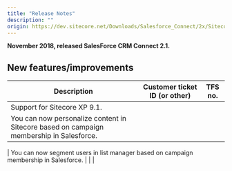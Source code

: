 ```yaml
---
title: "Release Notes"
description: ""
origin: https://dev.sitecore.net/Downloads/Salesforce_Connect/2x/Sitecore_Connect_for_Salesforce_CRM_210/Release_Notes
---
```


**November 2018, released SalesForce CRM Connect 2.1.**

## New features/improvements

 | Description | Customer ticket ID (or other) | TFS no. |
 | --- | --- | --- |
 | Support for Sitecore XP 9.1. |  |  |
 | ​​​You can now personalize content in Sitecore based on campaign membership in Salesforce. |  |  |

 | You can now segment users in list manager based on campaign membership in Salesforce. |  |  |